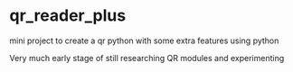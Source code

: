# qr_reader_plus
 mini project to create a qr python with some extra features using python

Very much early stage of still researching QR modules and experimenting
